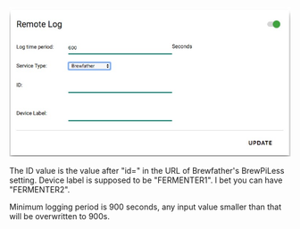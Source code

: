 ![Brewfather](image/remote.log.brewfather.jpg?raw=true)

The ID value is the value after "id=" in the URL of Brewfather's BrewPiLess setting. Device label is supposed to be "FERMENTER1". I bet you can have "FERMENTER2".

Minimum logging period is 900 seconds, any input value smaller than that will be overwritten to 900s.

